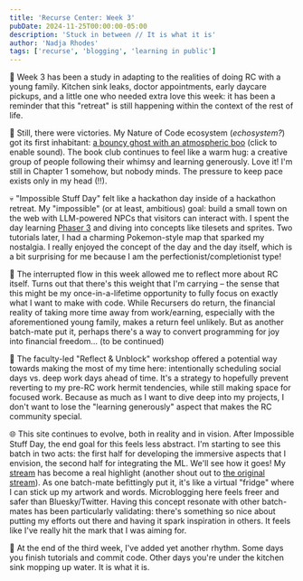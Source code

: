 ```yaml
---
title: 'Recurse Center: Week 3'
pubDate: 2024-11-25T00:00:00-05:00
description: 'Stuck in between // It is what it is'
author: 'Nadja Rhodes'
tags: ['recurse', 'blogging', 'learning in public']
---
```


🏡 Week 3 has been a study in adapting to the realities of doing RC with a young family. Kitchen sink leaks, doctor appointments, early daycare pickups, and a little one who needed extra love this week: it has been a reminder that this "retreat" is still happening within the context of the rest of life.

👻 Still, there were victories. My Nature of Code ecosystem (*echosystem?*) got its first inhabitant: [a bouncy ghost with an atmospheric boo](http://htmlpreview.github.io/?https://github.com/iconix/rc-natureofcode/blob/03d1ff0c550c9eba37e0ec91cc4ffe488b5d039d/echosystem/index.html) (click to enable sound). The book club continues to feel like a warm hug: a creative group of people following their whimsy and learning generously. Love it! I'm still in Chapter 1 somehow, but nobody minds. The pressure to keep pace exists only in my head (!!).

💀 "Impossible Stuff Day" felt like a hackathon day inside of a hackathon retreat. My "impossible" (or at least, ambitious) goal: build a small town on the web with LLM-powered NPCs that visitors can interact with. I spent the day learning [Phaser 3](https://phaser.io/) and diving into concepts like tilesets and sprites. Two tutorials later, I had a charming Pokemon-style map that sparked my nostalgia. I really enjoyed the concept of the day and the day itself, which is a bit surprising for me because I am the perfectionist/completionist type!

🤔 The interrupted flow in this week allowed me to reflect more about RC itself. Turns out that there's this weight that I'm carrying – the sense that this might be my once-in-a-lifetime opportunity to fully focus on exactly what I want to make with code. While Recursers do return, the financial reality of taking more time away from work/earning, especially with the aforementioned young family, makes a return feel unlikely. But as another batch-mate put it, perhaps there's a way to convert programming for joy into financial freedom... (to be continued)

📆 The faculty-led "Reflect & Unblock" workshop offered a potential way towards making the most of my time here: intentionally scheduling social days vs. deep work days ahead of time. It's a strategy to hopefully prevent reverting to my pre-RC work hermit tendencies, while still making space for focused work. Because as much as I want to dive deep into my projects, I don't want to lose the "learning generously" aspect that makes the RC community special.

🌐 This site continues to evolve, both in reality and in vision. After Impossible Stuff Day, the end goal for this feels less abstract. I'm starting to see this batch in two acts: the first half for developing the immersive aspects that I envision, the second half for integrating the ML. We'll see how it goes! My [stream](/stream) has become a real highlight (another shout out to [the original stream](https://github.com/thesephist/stream)). As one batch-mate befittingly put it, it's like a virtual "fridge" where I can stick up my artwork and words. Microblogging here feels freer and safer than Bluesky/Twitter. Having this concept resonate with other batch-mates has been particularly validating: there's something so nice about putting my efforts out there and having it spark inspiration in others. It feels like I've really hit the mark that I was aiming for.

🌊 At the end of the third week, I've added yet another rhythm. Some days you finish tutorials and commit code. Other days you're under the kitchen sink mopping up water. It is what it is.
